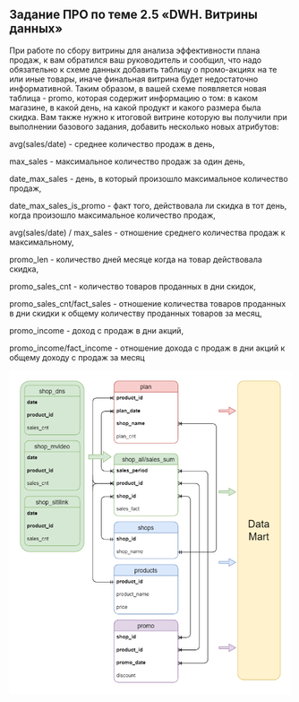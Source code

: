 ## Задание ПРО по теме 2.5 «DWH. Витрины данных»‎

При работе по сбору витрины для анализа эффективности плана продаж, к вам обратился ваш руководитель и сообщил, что надо обязательно к схеме данных добавить таблицу о промо-акциях на те или иные товары, иначе финальная витрина будет недостаточно информативной. 
Таким образом, в вашей схеме появляется новая таблица - promo, которая содержит информацию о том: в каком магазине, в какой день, на какой продукт и какого размера была скидка. 
Вам также нужно к итоговой витрине которую вы получили при выполнении базового задания, добавить несколько новых атрибутов:  

avg(sales/date) - среднее количество продаж в день,

max_sales - максимальное количество продаж за один день,

date_max_sales - день, в который произошло максимальное количество продаж,

date_max_sales_is_promo - факт того, действовала ли скидка в тот день, когда произошло максимальное количество продаж,

avg(sales/date) / max_sales - отношение среднего количества продаж к максимальному,

promo_len - количество дней месяце когда на товар действовала скидка,

promo_sales_cnt - количество товаров проданных в дни скидок,

promo_sales_cnt/fact_sales - отношение количества товаров проданных в дни скидки к общему количеству проданных товаров за месяц,

promo_income - доход с продаж в дни акций,

promo_income/fact_income - отношение дохода с продаж в дни акций к общему доходу с продаж за месяц

![](erd/erd-2-5-pro.drawio.png)
